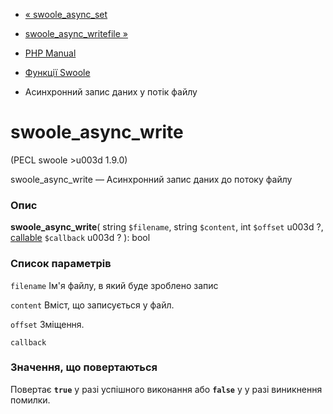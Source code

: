 - [« swoole_async_set](function.swoole-async-set.md)
- [swoole_async_writefile »](function.swoole-async-writefile.md)

- [PHP Manual](index.md)
- [Функції Swoole](ref.swoole-funcs.md)
- Асинхронний запис даних у потік файлу

# swoole_async_write

(PECL swoole \>u003d 1.9.0)

swoole_async_write — Асинхронний запис даних до потоку файлу

### Опис

**swoole_async_write**(
string `$filename`,
string `$content`,
int `$offset` u003d ?,
[callable](language.types.callable.md) `$callback` u003d ?
): bool

### Список параметрів

`filename`
Ім'я файлу, в який буде зроблено запис

`content`
Вміст, що записується у файл.

`offset`
Зміщення.

`callback`

### Значення, що повертаються

Повертає **`true`** у разі успішного виконання або **`false`** у
у разі виникнення помилки.

